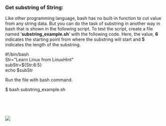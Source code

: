 ### Get substring of String:

Like other programming language, bash has no built-in function to cut value from any string data. But you can do the task of substring in another way in bash that is shown in the following script. To test the script, create a file named ‘**substring_example.sh**’ with the following code. Here, the value, **6** indicates the starting point from where the substring will start and **5** indicates the length of the substring.

#!/bin/bash  
Str\="Learn Linux from LinuxHint"  
subStr\=${Str:6:5}  
echo $subStr

Run the file with bash command.

$ bash substring_example.sh

![](data:image/svg+xml,%3Csvg%20xmlns='http://www.w3.org/2000/svg'%20viewBox='0%200%20731%2069'%3E%3C/svg%3E)

![](https://linuxhint.com/wp-content/uploads/2018/07/h17.png)
